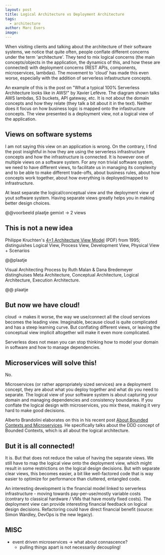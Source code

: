 ```yaml
---
layout: post
title: Logical Architecture vs Deployment Architecture
tags:
  - architecture
author: Marc Evers
image: 
---
```


When visiting clients and talking about the architecture of their software systems, we notice that quite often, people conflate different concerns under the term 'architecture'. They tend to mix logical concerns (the main concepts/objects in the application, the dynamics of this, and how these are connected) with deployment concerns (REST APIs, components, microservices, lambdas). The movement to 'cloud' has made this even worse, especially with the addition of serverless infastructure concepts.

An example of this is the post on "What a typical 100% Serverless Architecture looks like in AWS!" by Xavier Lefèvre. The diagram shown talks AWS lambdas, S3 buckets, API gateway, etc. It is not about the domain concepts and how they relate (they talk a bit about it in the text). Neither does it focus on how business logic is mapped onto the infastructure concepts. The view presented is a deployment view, not a logical view of the application.

## Views on software systems 

I am not saying this view on an application is wrong. On the contrary, I find the post insightful in how they are using the serverless infrastructure concepts and how the infrastructure is connected. It is however one of multiple views on a software system. For any non trivial software system, we need to have different views, to facilitate us in managing its complexity and to be able to make different trade-offs, about business rules, about how concepts work together, about how everything is deployed/mapped to infrastructure.

At least separate the logical/conceptual view and the deployment view of yout software system. Having separate views greatly helps you in making better design choices.

@@voorbeeld plaatje gemixt -> 2 views

## This is not a new idea

Philippe Kruchten's [4+1 Architecture View Model](https://www.cs.ubc.ca/~gregor/teaching/papers/4+1view-architecture.pdf) (PDF) from 1995; distinguishes Logical View, Process View, Development View, Physical View + Scenarios

@@plaatje

Visual Architecting Process by Ruth Malan & Dana Bredemeyer distinghuises Meta Architecture, Conceptual Architecture, Logical Architecture, Execution Architecture.

@@ plaatje


## But now we have cloud!

cloud -> makes it worse, the way we use/connect all the cloud services becomes the leading view. Imaginable, because cloud is quite complicated and has a steep learning curve. But conflating different views, or leaving the conceptual view implicit altogether will make it even more complicated.

Serverless does not mean you can stop thinking how to model your domain in software and how to manage dependencies. 

## Microservices will solve this!

No. 

Microservices (or rather appropriately sized services) are a deployment concept, they are about what you deploy together and what do you need to separate. The logical view of your software system is about capturing your domain and managing dependencies and consistency boundaries. If you conflate the logical design with microservices, you mix these, making it very hard to make good decisions. 

Alberto Brandolini elaborates on this in his recent post [About Bounded Contexts and Microservices](https://blog.avanscoperta.it/2020/06/11/about-bounded-contexts-and-microservices/). He specifically talks about the DDD concept of Bounded Contexts, which is all about the logical architecture. 

## But it is all connected!

It is. But that does not reduce the value of having the separate views. We still have to map the logical view onto the deployment view, which might result in some restrictions on the logical design decisions. But with separate clear views, this becomes easier, a bit like well-factored code that is way easier to optimize for performance than cluttered, entangled code.

An interesting development is the financial model linked to serverless infrastructure - moving towards pay-per-use/mostly variable costs (contrary to classical hardware / VMs that have mostly fixed costs). The deployment view can provide interesting financial feedback on logical design decisions. Refactoring could have direct financial benefit (source: Simon Wardley, DevOps is the new legacy).

## MISC

- event driven microservices -> what about connascence?
  - pulling things apart is not necessarily decoupling!
